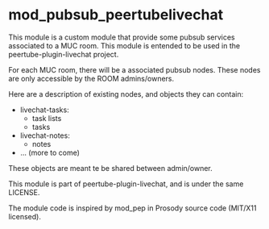 <!--
SPDX-FileCopyrightText: 2024-2025 John Livingston <https://www.john-livingston.fr/>
SPDX-License-Identifier: AGPL-3.0-only
-->
# mod_pubsub_peertubelivechat

This module is a custom module that provide some pubsub services associated to a MUC room.
This module is entended to be used in the peertube-plugin-livechat project.

For each MUC room, there will be a associated pubsub nodes.
These nodes are only accessible by the ROOM admins/owners.

Here are a description of existing nodes, and objects they can contain:

* livechat-tasks:
  * task lists
  * tasks
* livechat-notes:
  * notes
* ... (more to come)

These objects are meant te be shared between admin/owner.

This module is part of peertube-plugin-livechat, and is under the same LICENSE.

The module code is inspired by mod_pep in Prosody source code (MIT/X11 licensed).
